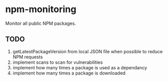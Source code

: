 # npm-monitoring

Monitor all public NPM packages.

## TODO

1. getLatestPackageVersion from local JSON file when possible to reduce NPM requests
2. implement scans to scan for vulnerabilities
3. implement how many times a package is used as a dependancy
4. implement how many times a package is downloaded